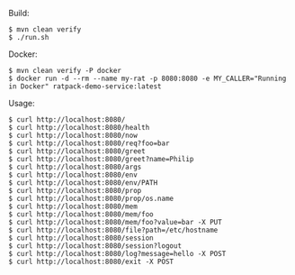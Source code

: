 Build:

    $ mvn clean verify
    $ ./run.sh
    
Docker:

    $ mvn clean verify -P docker
    $ docker run -d --rm --name my-rat -p 8080:8080 -e MY_CALLER="Running in Docker" ratpack-demo-service:latest

Usage:

    $ curl http://localhost:8080/
    $ curl http://localhost:8080/health
    $ curl http://localhost:8080/now
    $ curl http://localhost:8080/req?foo=bar
    $ curl http://localhost:8080/greet
    $ curl http://localhost:8080/greet?name=Philip
    $ curl http://localhost:8080/args
    $ curl http://localhost:8080/env
    $ curl http://localhost:8080/env/PATH
    $ curl http://localhost:8080/prop
    $ curl http://localhost:8080/prop/os.name
    $ curl http://localhost:8080/mem
    $ curl http://localhost:8080/mem/foo
    $ curl http://localhost:8080/mem/foo?value=bar -X PUT
    $ curl http://localhost:8080/file?path=/etc/hostname
    $ curl http://localhost:8080/session
    $ curl http://localhost:8080/session?logout
    $ curl http://localhost:8080/log?message=hello -X POST
    $ curl http://localhost:8080/exit -X POST
